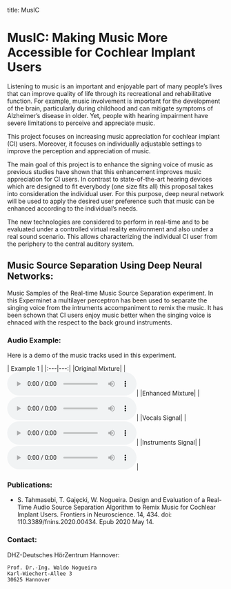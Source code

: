 title: MusIC

# MusIC: Making Music More Accessible for Cochlear Implant Users
Listening to music is an important and enjoyable part of many people’s lives that can improve quality of life through its recreational and rehabilitative function. For example, music involvement is important for the development of the brain, particularly during childhood and can mitigate symptoms of Alzheimer’s disease in older. Yet, people with hearing impairment have severe limitations to perceive and appreciate music. 

This project focuses on increasing music appreciation for cochlear implant (CI) users.  Moreover, it focuses on individually adjustable settings to improve the perception and appreciation of music. 

The main goal of this project is to enhance the signing voice of music as previous studies have shown that this enhancement improves music appreciation for CI users. In contrast to state-of-the-art hearing devices which are designed to fit everybody (one size fits all) this proposal takes into consideration the individual user. For this purpose, deep neural network will be used to apply the desired user preference such that music can be enhanced according to the individual’s needs. 

The new technologies are considered to perform in real-time and to be evaluated under a controlled virtual reality environment and also under a real sound scenario. This allows characterizing the individual CI user from the periphery to the central auditory system. 

## Music Source Separation Using Deep Neural Networks:

Music Samples of the Real-time Music Source Separation experiment. In this Experminet a multilayer perceptron has been used to separate the singing voice from the intruments accompaniment to remix the music. It has been schown that CI users enjoy music better when the singing voice is ehnaced with the respect to the back ground instruments.

### Audio Example: 

Here is a demo of the music tracks used in this experiment.

| Example 1                       |
|:---|---:|
|Original Mixture| |<audio controls><source src="/__downloads/apg/original.mp3" type="audio/mpeg"> Your browser.</audio>|
|Enhanced Mixture| |<audio controls><source src="/__downloads/apg/enhanced.mp3" type="audio/mpeg"> Your browser.</audio>|
|Vocals Signal| |<audio controls><source src="/__downloads/apg/speech.mp3" type="audio/mpeg"> Your browser.</audio>|
|Instruments Signal| |<audio controls><source src="/__downloads/apg/instruments.mp3" type="audio/mpeg"> Your browser.</audio>|


### Publications:
    
- S. Tahmasebi, T. Gajȩcki, W. Nogueira. Design and Evaluation of a Real-Time Audio Source Separation Algorithm to Remix Music for Cochlear Implant Users. Frontiers in Neuroscience. 14, 434. doi: 110.3389/fnins.2020.00434. Epub 2020 May 14.  
       
    
### Contact:
DHZ-Deutsches HörZentrum Hannover:

    Prof. Dr.-Ing. Waldo Nogueira
    Karl-Wiechert-Allee 3 
    30625 Hannover    
    

